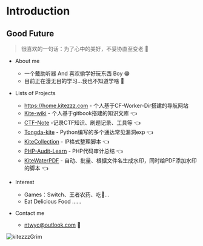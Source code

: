 # Introduction

## Good Future

> 很喜欢的一句话：为了心中的美好，不妥协直至变老 👋

- About me
    - 一个戴助听器 And 喜欢偷学好玩东西 Boy 😁
    - 目前正在漫无目的学习...我也不知道学啥 🤣

- Lists of Projects
    - https://home.kitezzz.com - 个人基于CF-Worker-Dir搭建的导航网站
    - [Kite-wiki](https://wiki.kitezzz.com/readme-1) - 个人基于gitbook搭建的知识文库 👈
    - [CTF-Note](https://github.com/kitezzzGrim/CTF-Note) -记录CTF知识、刷题记录、工具等 👈
    - [Tongda-kite](https://github.com/kitezzzGrim/tongda-exp) - Python编写的多个通达常见漏洞exp 👈
    - [KiteCollection](https://github.com/kitezzzGrim/KiteCollection) - IP格式整理脚本 👈
    - [PHP-Audit-Learn](https://github.com/kitezzzGrim/PHP-Audit-Learn) - PHP代码审计总结 👈
    - [KiteWaterPDF](https://github.com/kitezzzGrim/kiteWaterPDF) - 自动、批量、根据文件名生成水印，同时给PDF添加水印的脚本 👈

- Interest
    - Games：Switch、王者农药、吃🐔...
    - Eat Delicious Food
    ......
- Contact me
    - ntwyc@outlook.com 👼

![kitezzzGrim](https://github-readme-stats.vercel.app/api?username=kitezzzGrim&theme=react&show_icons=true)